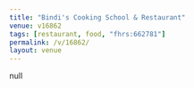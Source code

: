 ```yaml
---
title: "Bindi's Cooking School & Restaurant"
venue: v16862
tags: [restaurant, food, "fhrs:662781"]
permalink: /v/16862/
layout: venue
---
```

null